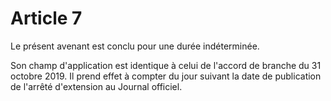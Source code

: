 # Article 7

Le présent avenant est conclu pour une durée indéterminée.

Son champ d'application est identique à celui de l'accord de branche du 31 octobre 2019. Il prend effet à compter du jour suivant la date de publication de l'arrêté d'extension au Journal officiel.

